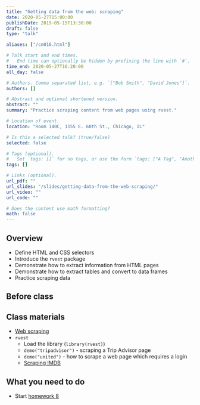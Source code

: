 ```yaml
---
title: "Getting data from the web: scraping"
date: 2020-05-27T15:00:00
publishDate: 2019-05-15T13:30:00
draft: false
type: "talk"

aliases: ["/cm016.html"]

# Talk start and end times.
#   End time can optionally be hidden by prefixing the line with `#`.
time_end: 2020-05-27T16:20:00
all_day: false

# Authors. Comma separated list, e.g. `["Bob Smith", "David Jones"]`.
authors: []

# Abstract and optional shortened version.
abstract: ""
summary: "Practice scraping content from web pages using rvest."

# Location of event.
location: "Room 140C, 1155 E. 60th St., Chicago, IL"

# Is this a selected talk? (true/false)
selected: false

# Tags (optional).
#   Set `tags: []` for no tags, or use the form `tags: ["A Tag", "Another Tag"]` for one or more tags.
tags: []

# Links (optional).
url_pdf: ""
url_slides: "/slides/getting-data-from-the-web-scraping/"
url_video: ""
url_code: ""

# Does the content use math formatting?
math: false
---
```




## Overview

* Define HTML and CSS selectors
* Introduce the `rvest` package
* Demonstrate how to extract information from HTML pages
* Demonstrate how to extract tables and convert to data frames
* Practice scraping data

## Before class

## Class materials

* [Web scraping](/notes/web-scraping/)
* `rvest`
    * Load the library (`library(rvest)`)
    * `demo("tripadvisor")` - scraping a Trip Advisor page
    * `demo("united")` - how to scrape a web page which requires a login
    * [Scraping IMDB](https://blog.rstudio.org/2014/11/24/rvest-easy-web-scraping-with-r/)

## What you need to do

* Start [homework 8](/homework/webdata/)
